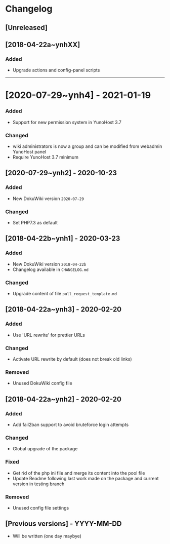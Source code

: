 # Changelog

## [Unreleased]

## [2018-04-22a~ynhXX]

### Added

- Upgrade actions and config-panel scripts

------------

# [2020-07-29~ynh4] - 2021-01-19

### Added

- Support for new permission system in YunoHost 3.7

### Changed

- wiki administrators is now a group and can be modified from webadmin YunoHost panel
- Require YunoHost 3.7 minimum

## [2020-07-29~ynh2] - 2020-10-23

### Added

- New DokuWiki version `2020-07-29`

### Changed

- Set PHP7.3 as default

## [2018-04-22b~ynh1] - 2020-03-23

### Added

- New DokuWiki version `2018-04-22b`
- Changelog available in `CHANGELOG.md`

### Changed

- Upgrade content of file `pull_request_template.md`

## [2018-04-22a~ynh3] - 2020-02-20

### Added

- Use 'URL rewrite' for prettier URLs

### Changed

- Activate URL rewrite by default (does not break old links)

### Removed

- Unused DokuWiki config file

## [2018-04-22a~ynh2] - 2020-02-20

### Added

- Add fail2ban support to avoid bruteforce login attempts

### Changed

- Global upgrade of the package

### Fixed

- Get rid of the php ini file and merge its content into the pool file
- Update Readme following last work made on the package and current version in testing branch

### Removed

- Unused config file settings

## [Previous versions] - YYYY-MM-DD

- Will be written (one day maybye)
